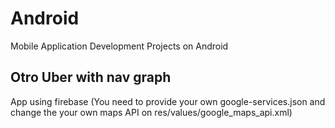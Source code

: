 # Android
Mobile Application Development Projects on Android

## Otro Uber with nav graph
App using firebase (You need to provide your own google-services.json and change the your own maps API on res/values/google_maps_api.xml)
